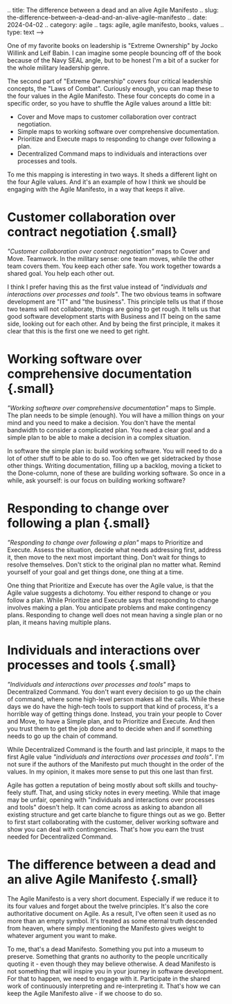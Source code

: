 .. title: The difference between a dead and an alive Agile Manifesto
.. slug: the-difference-between-a-dead-and-an-alive-agile-manifesto
.. date: 2024-04-02
.. category: agile
.. tags: agile, agile manifesto, books, values
.. type: text
-->

One of my favorite books on leadership is "Extreme Ownership" by Jocko Willink and Leif Babin. I can imagine some people bouncing off of the book because of the Navy SEAL angle, but to be honest I'm a bit of a sucker for the whole military leadership genre.

The second part of "Extreme Ownership" covers four critical leadership concepts, the "Laws of Combat". Curiously enough, you can map these to the four values in the Agile Manifesto. These four concepts do come in a specific order, so you have to shuffle the Agile values around a little bit:

- Cover and Move maps to customer collaboration over contract negotiation.
- Simple maps to working software over comprehensive documentation.
- Prioritize and Execute maps to responding to change over following a plan.
- Decentralized Command maps to individuals and interactions over processes and tools.

To me this mapping is interesting in two ways. It sheds a different light on the four Agile values. And it's an example of how I think we should be engaging with the Agile Manifesto, in a way that keeps it alive.


<!-- TEASER_END -->


# Customer collaboration over contract negotiation {.small}
*"Customer collaboration over contract negotiation"* maps to Cover and Move. Teamwork. In the military sense: one team moves, while the other team covers them. You keep each other safe. You work together towards a shared goal. You help each other out.

I think I prefer having this as the first value instead of *"individuals and interactions over processes and tools"*. The two obvious teams in software development are "IT" and  "the business". This principle tells us that if those two teams will not collaborate, things are going to get rough. It tells us that good software development starts with Business and IT being on the same side, looking out for each other. And by being the first principle, it makes it clear that this is the first one we need to get right.


# Working software over comprehensive documentation {.small}
*"Working software over comprehensive documentation"* maps to Simple. The plan needs to be simple (enough). You will have a million things on your mind and you need to make a decision. You don't have the mental bandwidth to consider a complicated plan. You need a clear goal and a simple plan to be able to make a decision in a complex situation.

In software the simple plan is: build working software. You will need to do a lot of other stuff to be able to do so. Too often we get sidetracked by those other things. Writing documentation, filling up a backlog, moving a ticket to the Done-column, none of these are building working software. So once in a while, ask yourself: is our focus on building working software?


# Responding to change over following a plan {.small}
*"Responding to change over following a plan"* maps to Prioritize and Execute. Assess the situation, decide what needs addressing first, address it, then move to the next most important thing. Don't wait for things to resolve themselves. Don't stick to the original plan no matter what. Remind yourself of your goal and get things done, one thing at a time.

One thing that Prioritize and Execute has over the Agile value, is that the Agile value suggests a dichotomy. You either respond to change or you follow a plan. While Prioritize and Execute says that responding to change involves making a plan. You anticipate problems and make contingency plans. Responding to change well does not mean having a single plan or no plan, it means having multiple plans.


# Individuals and interactions over processes and tools {.small}
*"Individuals and interactions over processes and tools"* maps to Decentralized Command. You don't want every decision to go up the chain of command, where some high-level person makes all the calls. While these days we do have the high-tech tools to support that kind of process, it's a horrible way of getting things done. Instead, you train your people to Cover and Move, to have a Simple plan, and to Prioritize and Execute. And then you trust them to get the job done and to decide when and if something needs to go up the chain of command.

While Decentralized Command is the fourth and last principle, it maps to the first Agile value *"individuals and interactions over processes and tools"*. I'm not sure if the authors of the Manifesto put much thought in the order of the values. In my opinion, it makes more sense to put this one last than first.

Agile has gotten a reputation of being mostly about soft skills and touchy-feely stuff. That, and using sticky notes in every meeting. While that image may be unfair, opening with "individuals and interactions over processes and tools" doesn't help. It can come across as asking to abandon all existing structure and get carte blanche to figure things out as we go. Better to first start collaborating with the customer, deliver working software and show you can deal with contingencies. That's how you earn the trust needed for Decentralized Command.


# The difference between a dead and an alive Agile Manifesto {.small}
The Agile Manifesto is a very short document. Especially if we reduce it to its four values and forget about the twelve principles. It's also the core authoritative document on Agile. As a result, I've often seen it used as no more than an empty symbol. It's treated as some eternal truth descended from heaven, where simply mentioning the Manifesto gives weight to whatever argument you want to make.

To me, that's a dead Manifesto. Something you put into a museum to preserve. Something that grants no authority to the people uncritically quoting it - even though they may believe otherwise. A dead Manifesto is not something that will inspire you in your journey in software development. For that to happen, we need to engage with it. Participate in the shared work of continuously interpreting and re-interpreting it. That's how we can keep the Agile Manifesto alive - if we choose to do so.
